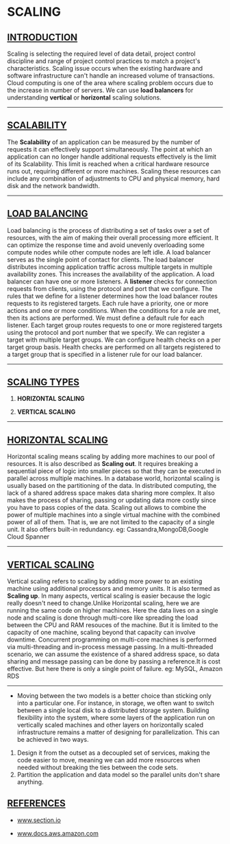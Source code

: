 # SCALING

## <ins>INTRODUCTION
Scaling is selecting the required level of data detail, project control discipline and range of project control practices to match a project's characteristics. Scaling issue occurs when the existing hardware and software infrastructure can't handle an increased volume of transactions. Cloud computing is one of the area where scaling problem occurs due to the increase in number of servers. We can use **load balancers** for understanding **vertical** or **horizontal** scaling solutions.
***

## <ins>SCALABILITY

The **Scalability** of an application can be measured by the number of requests it can effectively support simultaneously. The point at which an application can no longer handle additional requests effectively is the limit of its Scalability. This limit is reached when a critical hardware resource runs out, requiring different or more machines. Scaling these resources can include any combination of adjustments to CPU and physical memory, hard disk and the network bandwidth.
***

## <ins>LOAD BALANCING

Load balancing is the process of distributing a set of tasks over a set of resources, with the aim of making their overall processing more efficient. It can optimize the response time and avoid unevenly overloading some compute nodes while other compute nodes are left idle. A load balancer serves as the single point of contact for clients. The load balancer distributes incoming application traffic across multiple targets in multiple availability zones. This increases the availability of the application. A load balancer can have one or more listeners.
 A **listener** checks for connection requests from clients, using the protocol and port that we configure. The rules that we define for a listener determines how the load balancer routes requests to its registered targets. Each rule have a priority, one or more actions and one or more conditions. When the conditions for a rule are met, then its actions are performed. We must define a default rule for each listener. Each target group routes requests to one or more registered targets using the protocol and port number that we specify. We can register a target with multiple target groups. We can configure health checks on a per target group basis. Health checks are performed on all targets registered to a target group that is specified in a listener rule for our load balancer.
 ***

## <ins>SCALING TYPES

1. **HORIZONTAL SCALING**

2. **VERTICAL SCALING**
***

## <ins>HORIZONTAL SCALING

Horizontal scaling means scaling by adding more machines to our pool of resources. It is also described as **Scaling out**. It requires breaking a sequential piece of logic into smaller pieces so that they can be executed in parallel across multiple machines. In a database world, horizontal scaling is usually based on the partitioning of the data. In distributed computing, the lack of a shared address space makes data sharing more complex. It also makes the process of sharing, passing or updating data more costly since you have to pass copies of the data. Scaling out allows to combine the power of multiple machines into a single virtual machine with the combined power of all of them. That is, we are not limited to the capacity of a single unit. It also offers built-in redundancy.
eg: Cassandra,MongoDB,Google Cloud Spanner
***

## <ins>VERTICAL SCALING

Vertical scaling refers to scaling by adding more power to an existing machine using additional processors and memory units. It is also termed as **Scaling up**. In many aspects, vertical scaling is easier because the logic really doesn't need to change.Unlike Horizontal scaling, here we are running the same code on higher machines. Here the data lives on a single node and scaling is done through multi-core like spreading the load between the CPU and RAM resouces of the machine. But it is limited to the capacity of one machine, scaling beyond that capacity can involve downtime. Concurrent programming on multi-core machines is performed via multi-threading and in-process message passing. In a multi-threaded scenario, we can assume the existence of a shared address space, so data sharing and message passing can be done by passing a reference.It is cost effective. But here there is only a single point of failure.
eg: MySQL, Amazon RDS
***

   * Moving between the two models is a better choice than sticking only into a particular one. For instance, in storage, we often want to switch between a single local disk to a distributed storage system. Building flexibility into the system, where some layers of the application run on vertically scaled machines and other layers on horizontally scaled infrastructure remains a matter of designing for parallelization. This can be achieved in two ways.

1. Design it from the outset as a decoupled set of services, making the code easier to move, meaning we can add more resources when needed without breaking the ties between the code sets.
2. Partition the application and data model so the parallel units don't share anything.

## <ins>REFERENCES<ins>

* www.section.io

* www.docs.aws.amazon.com
